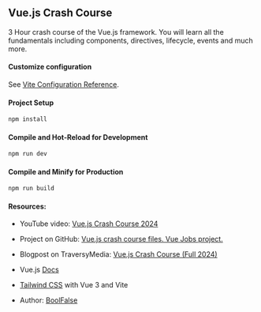 
## Vue.js Crash Course

3 Hour crash course of the Vue.js framework. You will learn all the fundamentals including components, directives, lifecycle, events and much more.

#### Customize configuration

See [Vite Configuration Reference](https://vite.dev/config/).

#### Project Setup

```sh
npm install
```

#### Compile and Hot-Reload for Development

```sh
npm run dev
```

#### Compile and Minify for Production

```sh
npm run build
```

#### Resources:

- YouTube video: [Vue.js Crash Course 2024](https://www.youtube.com/watch?v=VeNfHj6MhgA)
- Project on GitHub: [Vue.js crash course files. Vue Jobs project.](https://github.com/bradtraversy/vue-crash-2024)
- Blogpost on TraversyMedia: [Vue.js Crash Course (Full 2024)](https://www.traversymedia.com/blog/vue-crash-course)


- Vue.js [Docs](https://vuejs.org/)
- [Tailwind CSS](https://v2.tailwindcss.com/docs/guides/vue-3-vite) with Vue 3 and Vite


- Author: [BoolFalse](https://boolfalse.com/)
